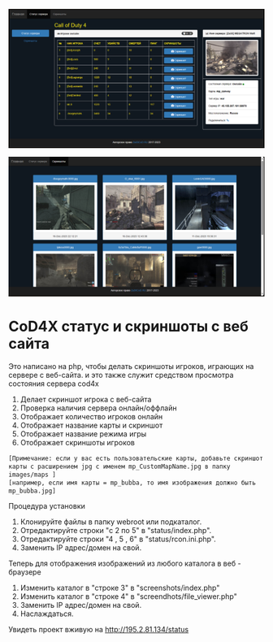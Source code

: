 ![GitHub Logo](/assets/site.png)

![GitHub Logo](/assets/sreenshot.png)

# CoD4X статус и скриншоты с веб сайта
Это написано на php, чтобы делать скриншоты игроков, играющих на сервере с веб-сайта.
и это также служит средством просмотра состояния сервера cod4x 

1. Делает скриншот игрока с веб-сайта
2. Проверка наличия сервера онлайн/оффлайн
3. Отображает количество игроков онлайн
4. Отображает название карты и скриншот 
5. Отображает название режима игры
6. Отображает скриншоты игроков
```
[Примечание: если у вас есть пользовательские карты, добавьте скриншот карты с расширением jpg с именем mp_CustomMapName.jpg в папку images/maps ]
[например, если имя карты = mp_bubba, то имя изображения должно быть mp_bubba.jpg]
```

Процедура установки
1. Клонируйте файлы в папку webroot или подкаталог.
2. Отредактируйте строки "с 2 по 5" в "status/index.php".
3. Отредактируйте строки "4 , 5 , 6" в "status/rcon.ini.php".
4. Заменить IP адрес/домен на свой.

Теперь для отображения изображений из любого каталога в веб - браузере

1. Изменить каталог в "строке 3" в "screenshots/index.php"
2. Изменить каталог в "строке 4" в "screendhots/file_viewer.php"
3. Заменить IP адрес/домен на свой.
4. Наслаждаться.


Увидеть проект вживую на http://195.2.81.134/status
